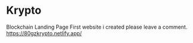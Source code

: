 # Krypto
Blockchain Landing Page
First website i created please leave a comment.
https://80gzkrypto.netlify.app/
